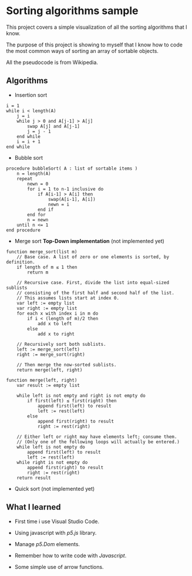 # Sorting algorithms sample

This project covers a simple visualization of all the sorting algorithms that I know.

The purpose of this project is showing to myself that I know how to code the most common ways of sorting an array of sortable objects.

All the pseudocode is from Wikipedia.

## Algorithms

* Insertion sort

```
i = 1
while i < length(A)
    j = i
    while j > 0 and A[j-1] > A[j]
        swap A[j] and A[j-1]
        j = j - 1
    end while
    i = i + 1
end while
```

* Bubble sort

```
procedure bubbleSort( A : list of sortable items )
    n = length(A)
    repeat
        newn = 0
        for i = 1 to n-1 inclusive do
            if A[i-1] > A[i] then
                swap(A[i-1], A[i])
                newn = i
            end if
        end for
        n = newn
    until n <= 1
end procedure
```

* Merge sort **Top-Down implementation** (not implemented yet)

```
function merge_sort(list m)
    // Base case. A list of zero or one elements is sorted, by definition.
    if length of m ≤ 1 then
        return m

    // Recursive case. First, divide the list into equal-sized sublists
    // consisting of the first half and second half of the list.
    // This assumes lists start at index 0.
    var left := empty list
    var right := empty list
    for each x with index i in m do
        if i < (length of m)/2 then
            add x to left
        else
            add x to right

    // Recursively sort both sublists.
    left := merge_sort(left)
    right := merge_sort(right)

    // Then merge the now-sorted sublists.
    return merge(left, right)
```
```
function merge(left, right)
    var result := empty list

    while left is not empty and right is not empty do
        if first(left) ≤ first(right) then
            append first(left) to result
            left := rest(left)
        else
            append first(right) to result
            right := rest(right)

    // Either left or right may have elements left; consume them.
    // (Only one of the following loops will actually be entered.)
    while left is not empty do
        append first(left) to result
        left := rest(left)
    while right is not empty do
        append first(right) to result
        right := rest(right)
    return result
```

* Quick sort (not implemented yet)


## What I learned

* First time i use Visual Studio Code.

* Using javascript with *p5.js* library.

* Manage *p5.Dom* elements.

* Remember how to write code with *Javascript*.

* Some simple use of arrow functions.